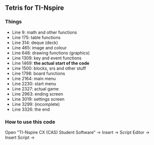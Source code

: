 ## Tetris for TI-Nspire

### Things
- Line 9: math and other functions
- Line 175: table functions
- Line 314: deque (deck)
- Line 465: image and colour
- Line 648: drawing functions (graphics)
- Line 1309: key and event functions
- Line 1469: **the actual start of the code**
- Line 1500: blocks, srs and other stuff
- Line 1798: board functions
- Line 2164: main menu
- Line 2230: start menu
- Line 2327: actual game
- Line 2963: ending screen
- Line 3019: settings screen
- Line 3299: (incomplete)
- Line 3326: the end

### How to use this code
Open "TI-Nspire CX (CAS) Student Software" -> Insert -> Script Editor -> Insert Script -> <paste code here>

